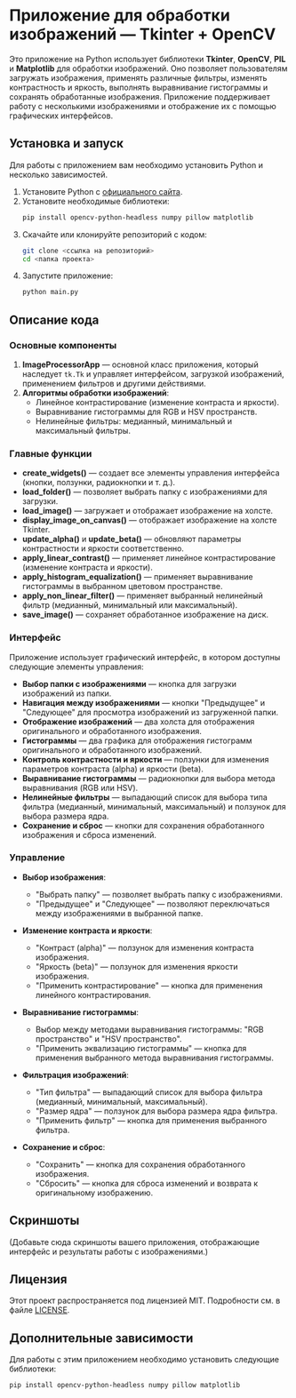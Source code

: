 # Приложение для обработки изображений — Tkinter + OpenCV

Это приложение на Python использует библиотеки **Tkinter**, **OpenCV**, **PIL** и **Matplotlib** для обработки изображений. Оно позволяет пользователям загружать изображения, применять различные фильтры, изменять контрастность и яркость, выполнять выравнивание гистограммы и сохранять обработанные изображения. Приложение поддерживает работу с несколькими изображениями и отображение их с помощью графических интерфейсов.

## Установка и запуск

Для работы с приложением вам необходимо установить Python и несколько зависимостей.

1. Установите Python с [официального сайта](https://www.python.org/downloads/).
2. Установите необходимые библиотеки:
    ```bash
    pip install opencv-python-headless numpy pillow matplotlib
    ```
3. Скачайте или клонируйте репозиторий с кодом:
    ```bash
    git clone <ссылка на репозиторий>
    cd <папка проекта>
    ```
4. Запустите приложение:
    ```bash
    python main.py
    ```

## Описание кода

### Основные компоненты

1. **ImageProcessorApp** — основной класс приложения, который наследует `tk.Tk` и управляет интерфейсом, загрузкой изображений, применением фильтров и другими действиями.
2. **Алгоритмы обработки изображений**:
   - Линейное контрастирование (изменение контраста и яркости).
   - Выравнивание гистограммы для RGB и HSV пространств.
   - Нелинейные фильтры: медианный, минимальный и максимальный фильтры.

### Главные функции

- **create_widgets()** — создает все элементы управления интерфейса (кнопки, ползунки, радиокнопки и т. д.).
- **load_folder()** — позволяет выбрать папку с изображениями для загрузки.
- **load_image()** — загружает и отображает изображение на холсте.
- **display_image_on_canvas()** — отображает изображение на холсте Tkinter.
- **update_alpha()** и **update_beta()** — обновляют параметры контрастности и яркости соответственно.
- **apply_linear_contrast()** — применяет линейное контрастирование (изменение контраста и яркости).
- **apply_histogram_equalization()** — применяет выравнивание гистограммы в выбранном цветовом пространстве.
- **apply_non_linear_filter()** — применяет выбранный нелинейный фильтр (медианный, минимальный или максимальный).
- **save_image()** — сохраняет обработанное изображение на диск.

### Интерфейс

Приложение использует графический интерфейс, в котором доступны следующие элементы управления:

- **Выбор папки с изображениями** — кнопка для загрузки изображений из папки.
- **Навигация между изображениями** — кнопки "Предыдущее" и "Следующее" для просмотра изображений из загруженной папки.
- **Отображение изображений** — два холста для отображения оригинального и обработанного изображения.
- **Гистограммы** — два графика для отображения гистограмм оригинального и обработанного изображений.
- **Контроль контрастности и яркости** — ползунки для изменения параметров контраста (alpha) и яркости (beta).
- **Выравнивание гистограммы** — радиокнопки для выбора метода выравнивания (RGB или HSV).
- **Нелинейные фильтры** — выпадающий список для выбора типа фильтра (медианный, минимальный, максимальный) и ползунок для выбора размера ядра.
- **Сохранение и сброс** — кнопки для сохранения обработанного изображения и сброса изменений.

### Управление

- **Выбор изображения**:
    - "Выбрать папку" — позволяет выбрать папку с изображениями.
    - "Предыдущее" и "Следующее" — позволяют переключаться между изображениями в выбранной папке.
  
- **Изменение контраста и яркости**:
    - "Контраст (alpha)" — ползунок для изменения контраста изображения.
    - "Яркость (beta)" — ползунок для изменения яркости изображения.
    - "Применить контрастирование" — кнопка для применения линейного контрастирования.

- **Выравнивание гистограммы**:
    - Выбор между методами выравнивания гистограммы: "RGB пространство" и "HSV пространство".
    - "Применить эквализацию гистограммы" — кнопка для применения выбранного метода выравнивания гистограммы.

- **Фильтрация изображений**:
    - "Тип фильтра" — выпадающий список для выбора фильтра (медианный, минимальный, максимальный).
    - "Размер ядра" — ползунок для выбора размера ядра фильтра.
    - "Применить фильтр" — кнопка для применения выбранного фильтра.

- **Сохранение и сброс**:
    - "Сохранить" — кнопка для сохранения обработанного изображения.
    - "Сбросить" — кнопка для сброса изменений и возврата к оригинальному изображению.

## Скриншоты

(Добавьте сюда скриншоты вашего приложения, отображающие интерфейс и результаты работы с изображениями.)

## Лицензия

Этот проект распространяется под лицензией MIT. Подробности см. в файле [LICENSE](LICENSE).

## Дополнительные зависимости

Для работы с этим приложением необходимо установить следующие библиотеки:

```bash
pip install opencv-python-headless numpy pillow matplotlib
